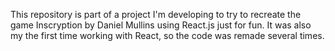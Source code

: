 This repository is part of a project I'm developing to try to recreate the game Inscryption by Daniel Mullins using React.js just for fun. It was also my the first time working with React, so the code was remade several times.
